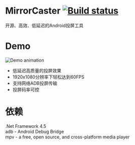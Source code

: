 # MirrorCaster [![Build status](https://ci.appveyor.com/api/projects/status/lbn627rj6fw20gvd/branch/master?svg=true)](https://ci.appveyor.com/project/TGSAN/mirrorcaster/branch/master)
开源、高效、低延迟的Android投屏工具  
# Demo
![Demo animation](https://raw.githubusercontent.com/TGSAN/MirrorCaster/master/images/demo.webp)  
* 低延迟高质量的投屏效果  
* 1920x1080分辨率下轻松达到60FPS  
* 支持网络ADB投屏传输  
* 投屏码率可控  
# 依赖
.Net Framework 4.5  
adb - Android Debug Bridge  
mpv - a free, open source, and cross-platform media player  
